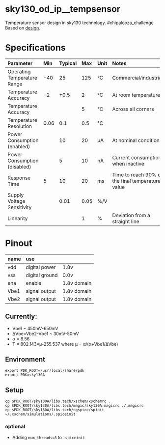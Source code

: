 # sky130_od_ip__tempsensor
Temperature sensor design in sky130 technology.  #chipalooza_challenge 
Based on [design](https://picture.iczhiku.com/resource/ieee/wHKkdSugHJQARbmb.pdf).

# Specifications

| Parameter                    | Min  | Typical | Max  | Unit | Notes                                            |
|:-----------------------------|:-----|:--------|:-----|:-----|:-------------------------------------------------|
| Operating Temperature Range  | -40  | 25      | 125  | °C   | Commercial/industrial                            |
| Temperature Accuracy         | -2   | ±0.5    | 2    | °C   | At room temperature                              |
| Temparature Accuracy         |      |         | 5    | °C   | Across all corners                               |
| Temperature Resolution       | 0.06 | 0.1     | 0.5  | °C   |                                                  |
| Power Consumption (enabled)  |      | 10      | 20   | µA   | At nominal conditions                            |
| Power Consumption (disabled) |      | 5       | 10   | nA   | Current consumption when inactive                |
| Response Time                | 5    | 10      | 20   | ms   | Time to reach 90% of the final temperature value |
| Supply Voltage Sensitivity   |      | 0.01    | 0.05 | %/V  |                                                  |
| Linearity                    |      |         | 1    | %    | Deviation from a straight line                   |

# Pinout

| name | use            |             |
|:-----|:---------------|:------------|
| vdd  | digital power  | 1.8v        |
| vss  | digital ground | 0.0v        |
| ena  | enable         | 1.8v domain |
| Vbe1 | signal output  | 1.8v domain |
| Vbe2 | signal output  | 1.8v domain |

## Currently:
- Vbe1 ~ 450mV-650mV
- ΔVbe=Vbe2-Vbe1 ~ 30mV-50mV
- α = 8.56
- T = 802.143*μ-255.537 where μ = α/(α+Vbe1/ΔVbe)
## Environment
```shell
export PDK_ROOT=/usr/local/share/pdk
export PDK=sky130A
```
## Setup 
```shell
cp $PDK_ROOT/sky130A/libs.tech/xschem/xschemrc .
cp $PDK_ROOT/sky130A/libs.tech/magic/sky130A.magicrc ./.magicrc
cp $PDK_ROOT/sky130A/libs.tech/ngspice/spinit  ~/.xschem/simulations/.spiceinit
```

### optional 
- Adding ```num_threads=8``` to ```.spiceinit```
